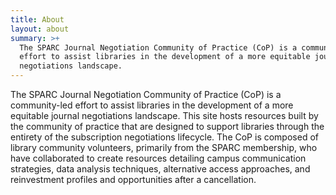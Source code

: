 ```yaml
---
title: About
layout: about
summary: >+
  The SPARC Journal Negotiation Community of Practice (CoP) is a community-led
  effort to assist libraries in the development of a more equitable journal
  negotiations landscape.
---
```

The SPARC Journal Negotiation Community of Practice (CoP) is a community-led effort to assist libraries in the development of a more equitable journal negotiations landscape. This site hosts resources built by the community of practice that are designed to support libraries through the entirety of the subscription negotiations lifecycle. The CoP is composed of library community volunteers, primarily from the SPARC membership, who have collaborated to create resources detailing campus communication strategies, data analysis techniques, alternative access approaches, and reinvestment profiles and opportunities after a cancellation.
